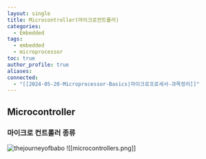 ```yaml
---
layout: single
title: Microcontroller(마이크로컨트롤러)
categories:
  - Embedded
tags:
  - embedded
  - microprocessor
toc: true
author_profile: true
aliases: 
connected:
  - "[[2024-05-20-Microprocessor-Basics|마이크로프로세서-과목정리]]"
---
```

## Microcontroller
### **마이크로 컨트롤러 종류**

![thejourneyofbabo]({{site.url}}/files/microcontrollers.png)
![[microcontrollers.png]]